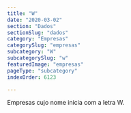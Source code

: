 ```yaml
---
title: "W"
date: "2020-03-02"
section: "Dados"
sectionSlug: "dados"
category: "Empresas"
categorySlug: "empresas"
subcategory: "W"
subcategorySlug: "w"
featuredImage: "empresas"
pageType: "subcategory"
indexOrder: 6123

---
```


Empresas cujo nome inicia com a letra W.
